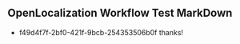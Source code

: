 ## OpenLocalization Workflow Test MarkDown
* f49d4f7f-2bf0-421f-9bcb-254353506b0f 
thanks!<!--HONumber=Mar16_HO3-->
